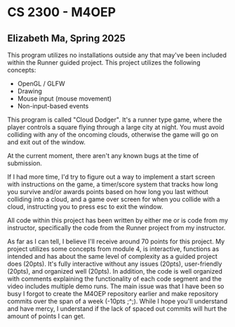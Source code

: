 # CS 2300 - M4OEP
## Elizabeth Ma, Spring 2025
This program utilizes no installations outside any that may've been included within the Runner guided project.
This project utilizes the following concepts:
- OpenGL / GLFW
- Drawing
- Mouse input (mouse movement)
- Non-input-based events

This program is called "Cloud Dodger". It's a runner type game, where the player controls a square flying through a
large city at night. You must avoid colliding with any of the oncoming clouds, otherwise the game will go on and exit
out of the window.

At the current moment, there aren't any known bugs at the time of submission.

If I had more time, I'd try to figure out a way to implement a start screen with instructions on the game, a
timer/score system that tracks how long you survive and/or awards points based on how long you last without colliding
into a cloud, and a game over screen for when you collide with a cloud, instructing you to press esc to exit the window.

All code within this project has been written by either me or is code from my instructor, specifically the code from
the Runner project from my instructor.

As far as I can tell, I believe I'll receive around 70 points for this project.
My project utilizes some concepts from module 4, is interactive, functions as intended and has about the same level of
complexity as a guided project does (20pts). It's fully interactive without any issues (20pts), user-friendly (20pts),
and organized well (20pts). In addition, the code is well organized with comments explaining the functionality of each
code segment and the video includes multiple demo runs. The main issue was that I have been so busy I forgot to create
the M4OEP repository earlier and make repository commits over the span of a week (-10pts ;^;). While I hope you'll
understand and have mercy, I understand if the lack of spaced out commits will hurt the amount of points I can get.